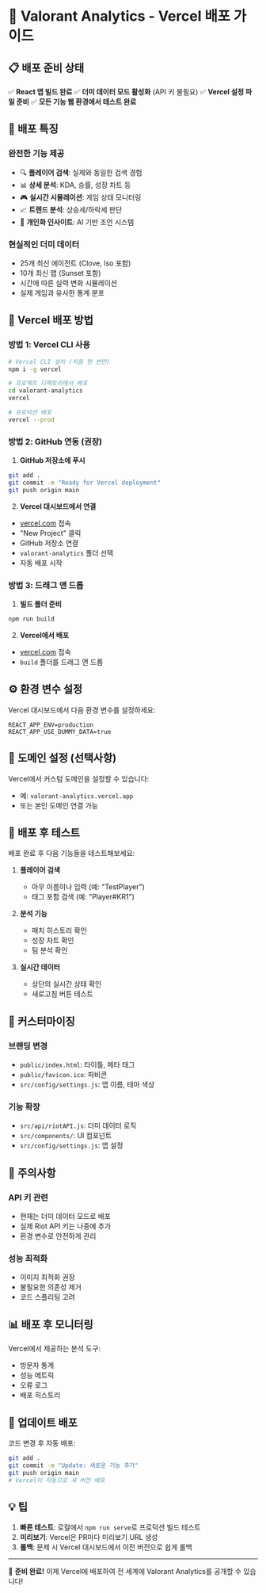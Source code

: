 # 🚀 Valorant Analytics - Vercel 배포 가이드

## 📋 배포 준비 상태

✅ **React 앱 빌드 완료**
✅ **더미 데이터 모드 활성화** (API 키 불필요)
✅ **Vercel 설정 파일 준비**
✅ **모든 기능 웹 환경에서 테스트 완료**

## 🎯 배포 특징

### 완전한 기능 제공
- 🔍 **플레이어 검색**: 실제와 동일한 검색 경험
- 📊 **상세 분석**: KDA, 승률, 성장 차트 등
- 🎮 **실시간 시뮬레이션**: 게임 상태 모니터링
- 📈 **트렌드 분석**: 상승세/하락세 판단
- 🎯 **개인화 인사이트**: AI 기반 조언 시스템

### 현실적인 더미 데이터
- 25개 최신 에이전트 (Clove, Iso 포함)
- 10개 최신 맵 (Sunset 포함)
- 시간에 따른 실력 변화 시뮬레이션
- 실제 게임과 유사한 통계 분포

## 🚀 Vercel 배포 방법

### 방법 1: Vercel CLI 사용

```bash
# Vercel CLI 설치 (처음 한 번만)
npm i -g vercel

# 프로젝트 디렉토리에서 배포
cd valorant-analytics
vercel

# 프로덕션 배포
vercel --prod
```

### 방법 2: GitHub 연동 (권장)

1. **GitHub 저장소에 푸시**
```bash
git add .
git commit -m "Ready for Vercel deployment"
git push origin main
```

2. **Vercel 대시보드에서 연결**
- [vercel.com](https://vercel.com) 접속
- "New Project" 클릭
- GitHub 저장소 연결
- `valorant-analytics` 폴더 선택
- 자동 배포 시작

### 방법 3: 드래그 앤 드롭

1. **빌드 폴더 준비**
```bash
npm run build
```

2. **Vercel에서 배포**
- [vercel.com](https://vercel.com) 접속
- `build` 폴더를 드래그 앤 드롭

## ⚙️ 환경 변수 설정

Vercel 대시보드에서 다음 환경 변수를 설정하세요:

```
REACT_APP_ENV=production
REACT_APP_USE_DUMMY_DATA=true
```

## 🔧 도메인 설정 (선택사항)

Vercel에서 커스텀 도메인을 설정할 수 있습니다:
- 예: `valorant-analytics.vercel.app`
- 또는 본인 도메인 연결 가능

## 📱 배포 후 테스트

배포 완료 후 다음 기능들을 테스트해보세요:

1. **플레이어 검색**
   - 아무 이름이나 입력 (예: "TestPlayer")
   - 태그 포함 검색 (예: "Player#KR1")

2. **분석 기능**
   - 매치 히스토리 확인
   - 성장 차트 확인
   - 팀 분석 확인

3. **실시간 데이터**
   - 상단의 실시간 상태 확인
   - 새로고침 버튼 테스트

## 🎨 커스터마이징

### 브랜딩 변경
- `public/index.html`: 타이틀, 메타 태그
- `public/favicon.ico`: 파비콘
- `src/config/settings.js`: 앱 이름, 테마 색상

### 기능 확장
- `src/api/riotAPI.js`: 더미 데이터 로직
- `src/components/`: UI 컴포넌트
- `src/config/settings.js`: 앱 설정

## 🚨 주의사항

### API 키 관련
- 현재는 더미 데이터 모드로 배포
- 실제 Riot API 키는 나중에 추가
- 환경 변수로 안전하게 관리

### 성능 최적화
- 이미지 최적화 권장
- 불필요한 의존성 제거
- 코드 스플리팅 고려

## 📊 배포 후 모니터링

Vercel에서 제공하는 분석 도구:
- 방문자 통계
- 성능 메트릭
- 오류 로그
- 배포 히스토리

## 🔄 업데이트 배포

코드 변경 후 자동 배포:
```bash
git add .
git commit -m "Update: 새로운 기능 추가"
git push origin main
# Vercel이 자동으로 새 버전 배포
```

## 💡 팁

1. **빠른 테스트**: 로컬에서 `npm run serve`로 프로덕션 빌드 테스트
2. **미리보기**: Vercel은 PR마다 미리보기 URL 생성
3. **롤백**: 문제 시 Vercel 대시보드에서 이전 버전으로 쉽게 롤백

---

🎉 **준비 완료!** 이제 Vercel에 배포하여 전 세계에 Valorant Analytics를 공개할 수 있습니다!
